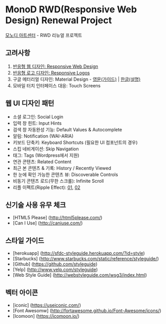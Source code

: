 MonoD RWD(Responsive Web Design) Renewal Project
================================================

[모노디 아트센터](http://monod.co.kr) - RWD 리뉴얼 프로젝트

## 고려사항
1. [반응형 웹 디자인: Responsive Web Design](http://mediaqueri.es/)
2. [반응형 로고 디자인: Responsive Logos](http://www.responsivelogos.co.uk/)
3. 구글 메터리얼 디자인: Material Design - [영문(가이드)](http://www.google.com/design/spec/material-design/introduction.html) | [한글(설명)](http://googledevkr.blogspot.kr/2014/07/this-is-material-design.html)
4. 모바일 터치 인터페이스 대응: Touch Screens

## 웹 UI 디자인 패턴
* 소셜 로그인: Social Login
* 입력 창 힌트: Input Hints
* 검색 창 자동완성 기능: Default Values & Autocomplete
* 알림: Notification (WAI-ARIA)
* 키보드 단축키: Keyboard Shortcuts (필요한 UI 컴포넌트의 경우)
* 스킵 네비게이션: Skip Navigation
* 태그: Tags (Wordpress에서 지원)
* 연관 콘텐츠: Related Content
* 최근 본 콘텐츠 & 기록: History / Recently Viewed
* 한 눈에 확인 가능한 콘텐츠 뷰: Discoverable Controls
* 비동기 콘텐츠 로드(무한 스크롤): Infinite Scroll
* 리플 이펙트(Ripple Effect): [01](http://webdesign.tutsplus.com/tutorials/recreating-the-touch-ripple-effect-as-seen-on-google-design--cms-21655), [02](http://codepen.io/KrisOlszewski/pen/Dnktj)

## 신기술 사용 유무 체크
* [HTML5 Please] (http://html5please.com/)
* [Can I Use] (http://caniuse.com/)

## 스타일 가이드
* [herokuapp] (http://sfdc-styleguide.herokuapp.com/?id=style)
* [Starbucks] (http://www.starbucks.com/static/reference/styleguide/)
* [Github] (https://github.com/styleguide)
* [Yelp] (http://www.yelp.com/styleguide)
* [Web Style Guide] (http://webstyleguide.com/wsg3/index.html)

## 벡터 아이콘
* [iconic] (https://useiconic.com/)
* [Font Awesomw] (http://fortawesome.github.io/Font-Awesome/icons/)
* [Icomoon] (https://icomoon.io/)
